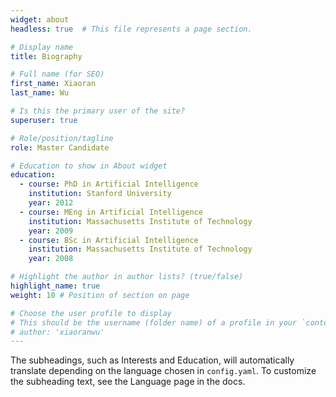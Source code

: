 ```yaml
---
widget: about
headless: true  # This file represents a page section.

# Display name
title: Biography

# Full name (for SEO)
first_name: Xiaoran
last_name: Wu

# Is this the primary user of the site?
superuser: true

# Role/position/tagline
role: Master Candidate

# Education to show in About widget
education:
  - course: PhD in Artificial Intelligence
    institution: Stanford University
    year: 2012
  - course: MEng in Artificial Intelligence
    institution: Massachusetts Institute of Technology
    year: 2009
  - course: BSc in Artificial Intelligence
    institution: Massachusetts Institute of Technology
    year: 2008

# Highlight the author in author lists? (true/false)
highlight_name: true
weight: 10 # Position of section on page

# Choose the user profile to display
# This should be the username (folder name) of a profile in your `content/authors/` folder.
# author: 'xiaoranwu'
---
```


The subheadings, such as Interests and Education, will automatically translate depending on the language chosen in `config.yaml`. To customize the subheading text, see the Language page in the docs.
